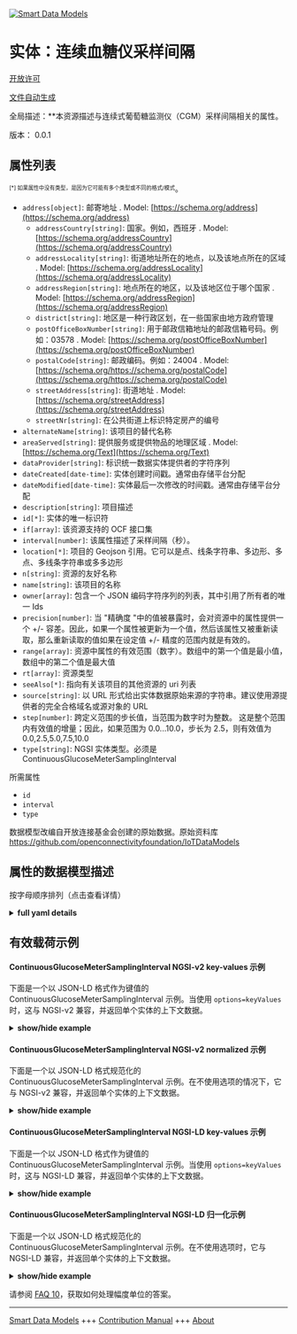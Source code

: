 <!-- 10-Header -->    
[![Smart Data Models](https://smartdatamodels.org/wp-content/uploads/2022/01/SmartDataModels_logo.png "Logo")](https://smartdatamodels.org)    
实体：连续血糖仪采样间隔    
============<!-- /10-Header -->    
<!-- 15-License -->    
[开放许可](https://github.com/smart-data-models//dataModel.OCF/blob/master/ContinuousGlucoseMeterSamplingInterval/LICENSE.md)    
[文件自动生成](https://docs.google.com/presentation/d/e/2PACX-1vTs-Ng5dIAwkg91oTTUdt8ua7woBXhPnwavZ0FxgR8BsAI_Ek3C5q97Nd94HS8KhP-r_quD4H0fgyt3/pub?start=false&loop=false&delayms=3000#slide=id.gb715ace035_0_60)    
<!-- /15-License -->    
<!-- 20-Description -->    
全局描述：**本资源描述与连续式葡萄糖监测仪（CGM）采样间隔相关的属性。    
版本： 0.0.1    
<!-- /20-Description -->    
<!-- 30-PropertiesList -->    
## 属性列表    
<sup><sub>[*] 如果属性中没有类型，是因为它可能有多个类型或不同的格式/模式</sub></sup>。    
- `address[object]`: 邮寄地址  . Model: [https://schema.org/address](https://schema.org/address)	- `addressCountry[string]`: 国家。例如，西班牙  . Model: [https://schema.org/addressCountry](https://schema.org/addressCountry)    
	- `addressLocality[string]`: 街道地址所在的地点，以及该地点所在的区域  . Model: [https://schema.org/addressLocality](https://schema.org/addressLocality)    
	- `addressRegion[string]`: 地点所在的地区，以及该地区位于哪个国家  . Model: [https://schema.org/addressRegion](https://schema.org/addressRegion)    
	- `district[string]`: 地区是一种行政区划，在一些国家由地方政府管理      
	- `postOfficeBoxNumber[string]`: 用于邮政信箱地址的邮政信箱号码。例如：03578  . Model: [https://schema.org/postOfficeBoxNumber](https://schema.org/postOfficeBoxNumber)    
	- `postalCode[string]`: 邮政编码。例如：24004  . Model: [https://schema.org/https://schema.org/postalCode](https://schema.org/https://schema.org/postalCode)    
	- `streetAddress[string]`: 街道地址  . Model: [https://schema.org/streetAddress](https://schema.org/streetAddress)    
	- `streetNr[string]`: 在公共街道上标识特定房产的编号      
- `alternateName[string]`: 该项目的替代名称  - `areaServed[string]`: 提供服务或提供物品的地理区域  . Model: [https://schema.org/Text](https://schema.org/Text)- `dataProvider[string]`: 标识统一数据实体提供者的字符序列  - `dateCreated[date-time]`: 实体创建时间戳。通常由存储平台分配  - `dateModified[date-time]`: 实体最后一次修改的时间戳。通常由存储平台分配  - `description[string]`: 项目描述  - `id[*]`: 实体的唯一标识符  - `if[array]`: 该资源支持的 OCF 接口集  - `interval[number]`: 该属性描述了采样间隔（秒）。  - `location[*]`: 项目的 Geojson 引用。它可以是点、线条字符串、多边形、多点、多线条字符串或多多边形  - `n[string]`: 资源的友好名称  - `name[string]`: 该项目的名称  - `owner[array]`: 包含一个 JSON 编码字符序列的列表，其中引用了所有者的唯一 Ids  - `precision[number]`: 当 "精确度 "中的值被暴露时，会对资源中的属性提供一个 +/- 容差。因此，如果一个属性被更新为一个值，然后该属性又被重新读取，那么重新读取的值如果在设定值 +/- 精度的范围内就是有效的。  - `range[array]`: 资源中属性的有效范围（数字）。数组中的第一个值是最小值，数组中的第二个值是最大值  - `rt[array]`: 资源类型  - `seeAlso[*]`: 指向有关该项目的其他资源的 uri 列表  - `source[string]`: 以 URL 形式给出实体数据原始来源的字符串。建议使用源提供者的完全合格域名或源对象的 URL  - `step[number]`: 跨定义范围的步长值，当范围为数字时为整数。  这是整个范围内有效值的增量；因此，如果范围为 0.0...10.0，步长为 2.5，则有效值为 0.0,2.5,5.0,7.5,10.0  - `type[string]`: NGSI 实体类型。必须是 ContinuousGlucoseMeterSamplingInterval  <!-- /30-PropertiesList -->    
<!-- 35-RequiredProperties -->    
所需属性    
- `id`  - `interval`  - `type`  <!-- /35-RequiredProperties -->    
<!-- 40-RequiredProperties -->    
数据模型改编自开放连接基金会创建的原始数据。原始资料库 https://github.com/openconnectivityfoundation/IoTDataModels    
<!-- /40-RequiredProperties -->    
<!-- 50-DataModelHeader -->    
## 属性的数据模型描述    
按字母顺序排列（点击查看详情）    
<!-- /50-DataModelHeader -->    
<!-- 60-ModelYaml -->    
<details><summary><strong>full yaml details</strong></summary>      
```yaml    
ContinuousGlucoseMeterSamplingInterval:      
  description: This Resource describes the Properties associated with Sampling Interval for Continuous Glucose Meter (CGM).      
  properties:      
    address:      
      description: The mailing address      
      properties:      
        addressCountry:      
          description: 'The country. For example, Spain'      
          type: string      
          x-ngsi:      
            model: https://schema.org/addressCountry      
            type: Property      
        addressLocality:      
          description: 'The locality in which the street address is, and which is in the region'      
          type: string      
          x-ngsi:      
            model: https://schema.org/addressLocality      
            type: Property      
        addressRegion:      
          description: 'The region in which the locality is, and which is in the country'      
          type: string      
          x-ngsi:      
            model: https://schema.org/addressRegion      
            type: Property      
        district:      
          description: 'A district is a type of administrative division that, in some countries, is managed by the local government'      
          type: string      
          x-ngsi:      
            type: Property      
        postOfficeBoxNumber:      
          description: 'The post office box number for PO box addresses. For example, 03578'      
          type: string      
          x-ngsi:      
            model: https://schema.org/postOfficeBoxNumber      
            type: Property      
        postalCode:      
          description: 'The postal code. For example, 24004'      
          type: string      
          x-ngsi:      
            model: https://schema.org/https://schema.org/postalCode      
            type: Property      
        streetAddress:      
          description: The street address      
          type: string      
          x-ngsi:      
            model: https://schema.org/streetAddress      
            type: Property      
        streetNr:      
          description: Number identifying a specific property on a public street      
          type: string      
          x-ngsi:      
            type: Property      
      type: object      
      x-ngsi:      
        model: https://schema.org/address      
        type: Property      
    alternateName:      
      description: An alternative name for this item      
      type: string      
      x-ngsi:      
        type: Property      
    areaServed:      
      description: The geographic area where a service or offered item is provided      
      type: string      
      x-ngsi:      
        model: https://schema.org/Text      
        type: Property      
    dataProvider:      
      description: A sequence of characters identifying the provider of the harmonised data entity      
      type: string      
      x-ngsi:      
        type: Property      
    dateCreated:      
      description: Entity creation timestamp. This will usually be allocated by the storage platform      
      format: date-time      
      type: string      
      x-ngsi:      
        type: Property      
    dateModified:      
      description: Timestamp of the last modification of the entity. This will usually be allocated by the storage platform      
      format: date-time      
      type: string      
      x-ngsi:      
        type: Property      
    description:      
      description: A description of this item      
      type: string      
      x-ngsi:      
        type: Property      
    id:      
      anyOf:      
        - description: Identifier format of any NGSI entity      
          maxLength: 256      
          minLength: 1      
          pattern: ^[\w\-\.\{\}\$\+\*\[\]`|~^@!,:\\]+$      
          type: string      
          x-ngsi:      
            type: Property      
        - description: Identifier format of any NGSI entity      
          format: uri      
          type: string      
          x-ngsi:      
            type: Property      
      description: Unique identifier of the entity      
      x-ngsi:      
        type: Property      
    if:      
      description: The OCF Interface set supported by this Resource      
      items:      
        enum:      
          - oic.if.a      
          - oic.if.baseline      
        type: string      
      minItems: 1      
      readOnly: true      
      type: array      
      uniqueItems: true      
      x-ngsi:      
        type: Property      
    interval:      
      description: This Property describes the Sampling interval in seconds      
      minimum: 0.0      
      readOnly: false      
      type: number      
      x-ngsi:      
        type: Property      
    location:      
      description: 'Geojson reference to the item. It can be Point, LineString, Polygon, MultiPoint, MultiLineString or MultiPolygon'      
      oneOf:      
        - description: Geojson reference to the item. Point      
          properties:      
            bbox:      
              items:      
                type: number      
              minItems: 4      
              type: array      
            coordinates:      
              items:      
                type: number      
              minItems: 2      
              type: array      
            type:      
              enum:      
                - Point      
              type: string      
          required:      
            - type      
            - coordinates      
          title: GeoJSON Point      
          type: object      
          x-ngsi:      
            type: GeoProperty      
        - description: Geojson reference to the item. LineString      
          properties:      
            bbox:      
              items:      
                type: number      
              minItems: 4      
              type: array      
            coordinates:      
              items:      
                items:      
                  type: number      
                minItems: 2      
                type: array      
              minItems: 2      
              type: array      
            type:      
              enum:      
                - LineString      
              type: string      
          required:      
            - type      
            - coordinates      
          title: GeoJSON LineString      
          type: object      
          x-ngsi:      
            type: GeoProperty      
        - description: Geojson reference to the item. Polygon      
          properties:      
            bbox:      
              items:      
                type: number      
              minItems: 4      
              type: array      
            coordinates:      
              items:      
                items:      
                  items:      
                    type: number      
                  minItems: 2      
                  type: array      
                minItems: 4      
                type: array      
              type: array      
            type:      
              enum:      
                - Polygon      
              type: string      
          required:      
            - type      
            - coordinates      
          title: GeoJSON Polygon      
          type: object      
          x-ngsi:      
            type: GeoProperty      
        - description: Geojson reference to the item. MultiPoint      
          properties:      
            bbox:      
              items:      
                type: number      
              minItems: 4      
              type: array      
            coordinates:      
              items:      
                items:      
                  type: number      
                minItems: 2      
                type: array      
              type: array      
            type:      
              enum:      
                - MultiPoint      
              type: string      
          required:      
            - type      
            - coordinates      
          title: GeoJSON MultiPoint      
          type: object      
          x-ngsi:      
            type: GeoProperty      
        - description: Geojson reference to the item. MultiLineString      
          properties:      
            bbox:      
              items:      
                type: number      
              minItems: 4      
              type: array      
            coordinates:      
              items:      
                items:      
                  items:      
                    type: number      
                  minItems: 2      
                  type: array      
                minItems: 2      
                type: array      
              type: array      
            type:      
              enum:      
                - MultiLineString      
              type: string      
          required:      
            - type      
            - coordinates      
          title: GeoJSON MultiLineString      
          type: object      
          x-ngsi:      
            type: GeoProperty      
        - description: Geojson reference to the item. MultiLineString      
          properties:      
            bbox:      
              items:      
                type: number      
              minItems: 4      
              type: array      
            coordinates:      
              items:      
                items:      
                  items:      
                    items:      
                      type: number      
                    minItems: 2      
                    type: array      
                  minItems: 4      
                  type: array      
                type: array      
              type: array      
            type:      
              enum:      
                - MultiPolygon      
              type: string      
          required:      
            - type      
            - coordinates      
          title: GeoJSON MultiPolygon      
          type: object      
          x-ngsi:      
            type: GeoProperty      
      x-ngsi:      
        type: GeoProperty      
    n:      
      description: Friendly name of the Resource      
      maxLength: 64      
      readOnly: true      
      type: string      
      x-ngsi:      
        type: Property      
    name:      
      description: The name of this item      
      type: string      
      x-ngsi:      
        type: Property      
    owner:      
      description: A List containing a JSON encoded sequence of characters referencing the unique Ids of the owner(s)      
      items:      
        anyOf:      
          - description: Identifier format of any NGSI entity      
            maxLength: 256      
            minLength: 1      
            pattern: ^[\w\-\.\{\}\$\+\*\[\]`|~^@!,:\\]+$      
            type: string      
            x-ngsi:      
              type: Property      
          - description: Identifier format of any NGSI entity      
            format: uri      
            type: string      
            x-ngsi:      
              type: Property      
        description: Unique identifier of the entity      
        x-ngsi:      
          type: Property      
      type: array      
      x-ngsi:      
        type: Property      
    precision:      
      description: 'When exposed the value in ''precision'' provides a +/- tolerance against the Properties in the Resource. Thus if a Property is UPDATED to a value and that Property then RETRIEVED, the RETRIEVED value is valid if in the range of the set value +/- precision'      
      readOnly: true      
      type: number      
      x-ngsi:      
        type: Property      
    range:      
      description: 'The valid range for the Property in the Resource as a number. The first value in the array is the minimum value, the second value in the array is the maximum value'      
      items:      
        type: number      
      maxItems: 2      
      minItems: 2      
      readOnly: true      
      type: array      
      x-ngsi:      
        type: Property      
    rt:      
      description: The Resource Type      
      items:      
        enum:      
          - oic.r.cgm.samplinginterval      
        type: string      
      minItems: 1      
      readOnly: true      
      type: array      
      uniqueItems: true      
      x-ngsi:      
        type: Property      
    seeAlso:      
      description: list of uri pointing to additional resources about the item      
      oneOf:      
        - items:      
            format: uri      
            type: string      
          minItems: 1      
          type: array      
        - format: uri      
          type: string      
      x-ngsi:      
        type: Property      
    source:      
      description: 'A sequence of characters giving the original source of the entity data as a URL. Recommended to be the fully qualified domain name of the source provider, or the URL to the source object'      
      type: string      
      x-ngsi:      
        type: Property      
    step:      
      description: 'Step value across the defined range an integer when the range is a number.  This is the increment for valid values across the range; so if range is 0.0..10.0 and step is 2.5 then valid values are 0.0,2.5,5.0,7.5,10.0'      
      readOnly: true      
      type: number      
      x-ngsi:      
        type: Property      
    type:      
      description: NGSI entity type. It has to be ContinuousGlucoseMeterSamplingInterval      
      enum:      
        - ContinuousGlucoseMeterSamplingInterval      
      type: string      
      x-ngsi:      
        type: Property      
  required:      
    - interval      
    - id      
    - type      
  type: object      
  x-derived-from: https://raw.githubusercontent.com/openconnectivityfoundation/IoTDataModels/master/ContinuousGlucoseMeterSamplingInterval.swagger.json      
  x-disclaimer: 'Redistribution and use in source and binary forms, with or without modification, are permitted  provided that the license conditions are met. Copyleft (c) 2022 Contributors to Smart Data Models Program'      
  x-license-url: https://github.com/smart-data-models/dataModel.OCF/blob/master/ContinuousGlucoseMeterSamplingInterval/LICENSE.md      
  x-model-schema: https://smart-data-models.github.io/dataModel.OCF/ContinuousGlucoseMeterSamplingInterval/schema.json      
  x-model-tags: OCF      
  x-version: 0.0.1      
```    
</details>      
<!-- /60-ModelYaml -->    
<!-- 70-MiddleNotes -->    
<!-- /70-MiddleNotes -->    
<!-- 80-Examples -->    
## 有效载荷示例    
#### ContinuousGlucoseMeterSamplingInterval NGSI-v2 key-values 示例    
下面是一个以 JSON-LD 格式作为键值的 ContinuousGlucoseMeterSamplingInterval 示例。当使用 `options=keyValues` 时，这与 NGSI-v2 兼容，并返回单个实体的上下文数据。    
<details><summary><strong>show/hide example</strong></summary>      
```json  
{  
  "id": "urn:ngsi-ld:ContinuousGlucoseMeterSamplingInterval:id:XDQX:30731712",  
  "dateCreated": "1993-10-06T07:15:17Z",  
  "dateModified": "1983-07-24T10:41:21Z",  
  "source": "Out husband human left. List ",  
  "name": "Someone top girl do safe glass instead. Girl consider condition television work audience.",  
  "alternateName": "Throughout traditional east quality. Amount TV chance shoulder speak line.",  
  "description": "Who who smile. Stage challenge respond above at under score.",  
  "dataProvider": "Until build heart seem throughout.",  
  "owner": [  
    "urn:ngsi-ld:ContinuousGlucoseMeterSamplingInterval:items:CNMY:18920441",  
    "urn:ngsi-ld:ContinuousGlucoseMeterSamplingInterval:items:PPTV:53147945"  
  ],  
  "seeAlso": [  
    "urn:ngsi-ld:ContinuousGlucoseMeterSamplingInterval:items:MBSH:12361960"  
  ],  
  "location": {  
    "type": "Point",  
    "coordinates": [  
      -8.503401,  
      9.432166  
    ]  
  },  
  "address": {  
    "streetAddress": "Money total health college end choose. Although half improve.",  
    "addressLocality": "Perform executive American",  
    "addressRegion": "Factor data those reveal. Affect information small edge ",  
    "addressCountry": "Where song attention feel list bar own. Owner main shake receive. Financial from soon enough.",  
    "postalCode": "May sea compare magazine discover around brother. International yeah",  
    "postOfficeBoxNumber": "Teach fact movie pay. Treat reflect live investment gun career. Trade body there now however blue. Evidence operation occur somebody so staff along.",  
    "streetNr": "Laugh office employee write amount once deal. Might mission within scientist condition. Especia",  
    "district": "Edge receive write trade scientist organization about first. Response agent vote before. Day population thus answer machine peace."  
  },  
  "areaServed": "Heart list who because could down billion. Only discuss mean deep point audience who. Help quality film feeling record city appear.",  
  "interval": 0.4,  
  "rt": [  
    "oic.r.cgm.samplinginterval"  
  ],  
  "n": "Generation med",  
  "if": [  
    "oic.if.baseline"  
  ],  
  "range": [  
    538.0,  
    453.8  
  ],  
  "step": 840.6,  
  "precision": 233.7,  
  "type": "ContinuousGlucoseMeterSamplingInterval"  
}  
```  
</details>    
#### ContinuousGlucoseMeterSamplingInterval NGSI-v2 normalized 示例    
下面是一个以 JSON-LD 格式规范化的 ContinuousGlucoseMeterSamplingInterval 示例。在不使用选项的情况下，它与 NGSI-v2 兼容，并返回单个实体的上下文数据。    
<details><summary><strong>show/hide example</strong></summary>      
```json  
{  
  "id": "urn:ngsi-ld:ContinuousGlucoseMeterSamplingInterval:id:XDQX:30731712",  
  "dateCreated": {  
    "type": "DateTime",  
    "value": "1993-10-06T07:15:17Z"  
  },  
  "dateModified": {  
    "type": "DateTime",  
    "value": "1983-07-24T10:41:21Z"  
  },  
  "source": {  
    "type": "Text",  
    "value": "Out husband human left. List "  
  },  
  "name": {  
    "type": "Text",  
    "value": "Someone top girl do safe glass instead. Girl consider condition television work audience."  
  },  
  "alternateName": {  
    "type": "Text",  
    "value": "Throughout traditional east quality. Amount TV chance shoulder speak line."  
  },  
  "description": {  
    "type": "Text",  
    "value": "Who who smile. Stage challenge respond above at under score."  
  },  
  "dataProvider": {  
    "type": "Text",  
    "value": "Until build heart seem throughout."  
  },  
  "owner": {  
    "type": "StructuredValue",  
    "value": [  
      "urn:ngsi-ld:ContinuousGlucoseMeterSamplingInterval:items:CNMY:18920441",  
      "urn:ngsi-ld:ContinuousGlucoseMeterSamplingInterval:items:PPTV:53147945"  
    ]  
  },  
  "seeAlso": {  
    "type": "StructuredValue",  
    "value": [  
      "urn:ngsi-ld:ContinuousGlucoseMeterSamplingInterval:items:MBSH:12361960"  
    ]  
  },  
  "location": {  
    "type": "geo:json",  
    "value": {  
      "type": "Point",  
      "coordinates": [  
        -8.503401,  
        9.432166  
      ]  
    }  
  },  
  "address": {  
    "type": "StructuredValue",  
    "value": {  
      "streetAddress": "Money total health college end choose. Although half improve.",  
      "addressLocality": "Perform executive American",  
      "addressRegion": "Factor data those reveal. Affect information small edge ",  
      "addressCountry": "Where song attention feel list bar own. Owner main shake receive. Financial from soon enough.",  
      "postalCode": "May sea compare magazine discover around brother. International yeah",  
      "postOfficeBoxNumber": "Teach fact movie pay. Treat reflect live investment gun career. Trade body there now however blue. Evidence operation occur somebody so staff along.",  
      "streetNr": "Laugh office employee write amount once deal. Might mission within scientist condition. Especia",  
      "district": "Edge receive write trade scientist organization about first. Response agent vote before. Day population thus answer machine peace."  
    }  
  },  
  "areaServed": {  
    "type": "Text",  
    "value": "Heart list who because could down billion. Only discuss mean deep point audience who. Help quality film feeling record city appear."  
  },  
  "interval": {  
    "type": "Number",  
    "value": 0.4  
  },  
  "rt": {  
    "type": "StructuredValue",  
    "value": [  
      "oic.r.cgm.samplinginterval"  
    ]  
  },  
  "n": {  
    "type": "Text",  
    "value": "Generation med"  
  },  
  "if": {  
    "type": "StructuredValue",  
    "value": [  
      "oic.if.baseline"  
    ]  
  },  
  "range": {  
    "type": "StructuredValue",  
    "value": [  
      538.0,  
      453.8  
    ]  
  },  
  "step": {  
    "type": "Number",  
    "value": 840.6  
  },  
  "precision": {  
    "type": "Number",  
    "value": 233.7  
  },  
  "type": "ContinuousGlucoseMeterSamplingInterval"  
}  
```  
</details>    
#### ContinuousGlucoseMeterSamplingInterval NGSI-LD key-values 示例    
下面是一个以 JSON-LD 格式作为键值的 ContinuousGlucoseMeterSamplingInterval 示例。当使用 `options=keyValues` 时，这与 NGSI-LD 兼容，并返回单个实体的上下文数据。    
<details><summary><strong>show/hide example</strong></summary>      
```json  
{  
  "id": "urn:ngsi-ld:ContinuousGlucoseMeterSamplingInterval:id:XDQX:30731712",  
  "dateCreated": "1993-10-06T07:15:17Z",  
  "dateModified": "1983-07-24T10:41:21Z",  
  "source": "Out husband human left. List ",  
  "name": "Someone top girl do safe glass instead. Girl consider condition television work audience.",  
  "alternateName": "Throughout traditional east quality. Amount TV chance shoulder speak line.",  
  "description": "Who who smile. Stage challenge respond above at under score.",  
  "dataProvider": "Until build heart seem throughout.",  
  "owner": [  
    "urn:ngsi-ld:ContinuousGlucoseMeterSamplingInterval:items:CNMY:18920441",  
    "urn:ngsi-ld:ContinuousGlucoseMeterSamplingInterval:items:PPTV:53147945"  
  ],  
  "seeAlso": [  
    "urn:ngsi-ld:ContinuousGlucoseMeterSamplingInterval:items:MBSH:12361960"  
  ],  
  "location": {  
    "type": "Point",  
    "coordinates": [  
      -8.503401,  
      9.432166  
    ]  
  },  
  "address": {  
    "streetAddress": "Money total health college end choose. Although half improve.",  
    "addressLocality": "Perform executive American",  
    "addressRegion": "Factor data those reveal. Affect information small edge ",  
    "addressCountry": "Where song attention feel list bar own. Owner main shake receive. Financial from soon enough.",  
    "postalCode": "May sea compare magazine discover around brother. International yeah",  
    "postOfficeBoxNumber": "Teach fact movie pay. Treat reflect live investment gun career. Trade body there now however blue. Evidence operation occur somebody so staff along.",  
    "streetNr": "Laugh office employee write amount once deal. Might mission within scientist condition. Especia",  
    "district": "Edge receive write trade scientist organization about first. Response agent vote before. Day population thus answer machine peace."  
  },  
  "areaServed": "Heart list who because could down billion. Only discuss mean deep point audience who. Help quality film feeling record city appear.",  
  "interval": 0.4,  
  "rt": [  
    "oic.r.cgm.samplinginterval"  
  ],  
  "n": "Generation med",  
  "if": [  
    "oic.if.baseline"  
  ],  
  "range": [  
    538.0,  
    453.8  
  ],  
  "step": 840.6,  
  "precision": 233.7,  
  "type": "ContinuousGlucoseMeterSamplingInterval",  
  "@context": [  
    "https://smartdatamodels.org/context.jsonld"  
  ]  
}  
```  
</details>    
#### ContinuousGlucoseMeterSamplingInterval NGSI-LD 归一化示例    
下面是一个以 JSON-LD 格式规范化的 ContinuousGlucoseMeterSamplingInterval 示例。在不使用选项时，它与 NGSI-LD 兼容，并返回单个实体的上下文数据。    
<details><summary><strong>show/hide example</strong></summary>      
```json  
{  
    "id": "urn:ngsi-ld:ContinuousGlucoseMeterSamplingInterval:id:XDQX:30731712",  
    "dateCreated": {  
        "type": "Property",  
        "value": {  
            "@type": "DateTime",  
            "@value": "1993-10-06T07:15:17Z"  
        }  
    },  
    "dateModified": {  
        "type": "Property",  
        "value": {  
            "@type": "DateTime",  
            "@value": "1983-07-24T10:41:21Z"  
        }  
    },  
    "source": {  
        "type": "Property",  
        "value": "Out husband human left. List "  
    },  
    "name": {  
        "type": "Property",  
        "value": "Someone top girl do safe glass instead. Girl consider condition television work audience."  
    },  
    "alternateName": {  
        "type": "Property",  
        "value": "Throughout traditional east quality. Amount TV chance shoulder speak line."  
    },  
    "description": {  
        "type": "Property",  
        "value": "Who who smile. Stage challenge respond above at under score."  
    },  
    "dataProvider": {  
        "type": "Property",  
        "value": "Until build heart seem throughout."  
    },  
    "owner": {  
        "type": "Property",  
        "value": [  
            "urn:ngsi-ld:ContinuousGlucoseMeterSamplingInterval:items:CNMY:18920441",  
            "urn:ngsi-ld:ContinuousGlucoseMeterSamplingInterval:items:PPTV:53147945"  
        ]  
    },  
    "seeAlso": {  
        "type": "Property",  
        "value": [  
            "urn:ngsi-ld:ContinuousGlucoseMeterSamplingInterval:items:MBSH:12361960"  
        ]  
    },  
    "location": {  
        "type": "GeoProperty",  
        "value": {  
            "type": "Point",  
            "coordinates": [  
                -8.503401,  
                9.432166  
            ]  
        }  
    },  
    "address": {  
        "type": "Property",  
        "value": {  
            "streetAddress": "Money total health college end choose. Although half improve.",  
            "addressLocality": "Perform executive American",  
            "addressRegion": "Factor data those reveal. Affect information small edge ",  
            "addressCountry": "Where song attention feel list bar own. Owner main shake receive. Financial from soon enough.",  
            "postalCode": "May sea compare magazine discover around brother. International yeah",  
            "postOfficeBoxNumber": "Teach fact movie pay. Treat reflect live investment gun career. Trade body there now however blue. Evidence operation occur somebody so staff along.",  
            "streetNr": "Laugh office employee write amount once deal. Might mission within scientist condition. Especia",  
            "district": "Edge receive write trade scientist organization about first. Response agent vote before. Day population thus answer machine peace."  
        }  
    },  
    "areaServed": {  
        "type": "Property",  
        "value": "Heart list who because could down billion. Only discuss mean deep point audience who. Help quality film feeling record city appear."  
    },  
    "interval": {  
        "type": "Property",  
        "value": 0.4  
    },  
    "rt": {  
        "type": "Property",  
        "value": [  
            "oic.r.cgm.samplinginterval"  
        ]  
    },  
    "n": {  
        "type": "Property",  
        "value": "Generation med"  
    },  
    "if": {  
        "type": "Property",  
        "value": [  
            "oic.if.baseline"  
        ]  
    },  
    "range": {  
        "type": "Property",  
        "value": [  
            538.0,  
            453.8  
        ]  
    },  
    "step": {  
        "type": "Property",  
        "value": 840.6  
    },  
    "precision": {  
        "type": "Property",  
        "value": 233.7  
    },  
    "type": "ContinuousGlucoseMeterSamplingInterval",  
    "@context": [  
        "https://smartdatamodels.org/context.jsonld"  
    ]  
}  
```  
</details><!-- /80-Examples -->    
<!-- 90-FooterNotes -->    
<!-- /90-FooterNotes -->    
<!-- 95-Units -->    
请参阅 [FAQ 10](https://smartdatamodels.org/index.php/faqs/)，获取如何处理幅度单位的答案。    
<!-- /95-Units -->    
<!-- 97-LastFooter -->    
---    
[Smart Data Models](https://smartdatamodels.org) +++ [Contribution Manual](https://bit.ly/contribution_manual) +++ [About](https://bit.ly/Introduction_SDM)<!-- /97-LastFooter -->    

